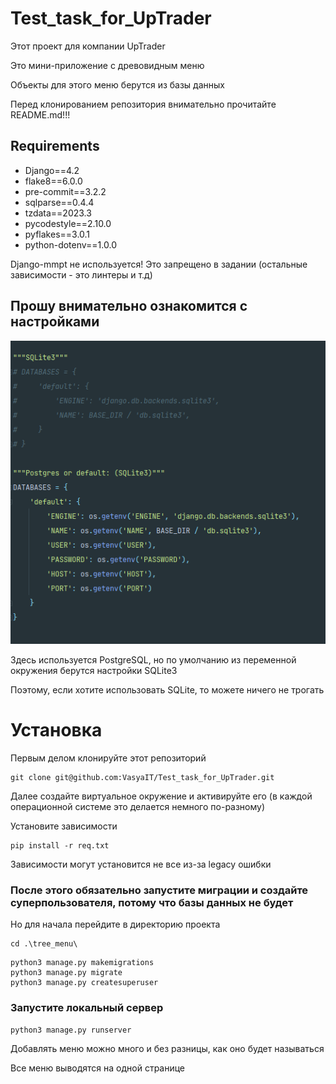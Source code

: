 ﻿# Test_task_for_UpTrader
Этот проект для компании UpTrader

Это мини-приложение с древовидным меню

Объекты для этого меню берутся из базы данных

Перед клонированием репозитория внимательно прочитайте README.md!!!


## Requirements
* Django==4.2
* flake8==6.0.0
* pre-commit==3.2.2
* sqlparse==0.4.4
* tzdata==2023.3
* pycodestyle==2.10.0
* pyflakes==3.0.1
* python-dotenv==1.0.0

Django-mmpt не используется! Это запрещено в задании  (остальные зависимости - это линтеры и т.д)

## Прошу внимательно ознакомится с настройками
![Image db](https://github.com/VasyaIT/Test_task_for_UpTrader/blob/main/db.png)

Здесь используется PostgreSQL, но по умолчанию из переменной окружения берутся настройки SQLite3

Поэтому, если хотите использовать SQLite, то можете ничего не трогать

# Установка

Первым делом клонируйте этот репозиторий

```commandline
git clone git@github.com:VasyaIT/Test_task_for_UpTrader.git
```
Далее создайте виртуальное окружение и активируйте его (в каждой операционной системе это делается немного по-разному)

Установите зависимости
```commandline
pip install -r req.txt
```
Зависимости могут установится не все из-за legacy ошибки

### После этого обязательно запустите миграции и создайте суперпользователя, потому что базы данных не будет
Но для начала перейдите в директорию проекта
```commandline
cd .\tree_menu\ 
```
```commandline
python3 manage.py makemigrations
python3 manage.py migrate
python3 manage.py createsuperuser
```
### Запустите локальный сервер
```commandline
python3 manage.py runserver
```

Добавлять меню можно много и без разницы, как оно будет называться

Все меню выводятся на одной странице
